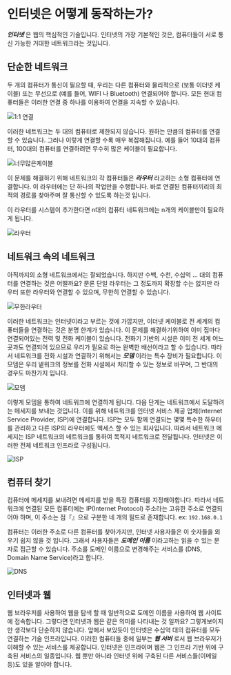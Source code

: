 

# 인터넷은 어떻게 동작하는가?

***인터넷*** 은 웹의 핵심적인 기술입니다. 인터넷의 가장 기본적인 것은, 컴퓨터들이 서로 통신 가능한 거대한 네트워크라는 것입니다.


## 단순한 네트워크
두 개의 컴퓨터가 통신이 필요할 때, 우리는 다른 컴퓨터와 물리적으로 (보통 이더넷 케이블) 또는 무선으로 (예를 들어, WIFI 나 Bluetooth) 연결되어야 합니다. 모든 현대 컴퓨터들은 이러한 연결 중 하나를 이용하여 연결을 지속할 수 있습니다.

![1:1 연결](https://developer.mozilla.org/en-US/docs/Learn/Common_questions/How_does_the_Internet_work/internet-schema-1.png)

이러한 네트워크는 두 대의 컴퓨터로 제한되지 않습니다. 원하는 만큼의 컴퓨터를 연결할 수 있습니다. 그러나 이렇게 연결할 수록 매우 복잡해집니다. 예를 들어 10대의 컴퓨터, 100대의 컴퓨터를 연결하려면 무수히 많은 케이블이 필요합니다.

![너무많은케이블](https://developer.mozilla.org/en-US/docs/Learn/Common_questions/How_does_the_Internet_work/internet-schema-2.png)

이 문제를 해결하기 위해 네트워크의 각 컴퓨터들은 ***라우터*** 라고하는 소형 컴퓨터에 연결합니다. 이 라우터에는 단 하나의 작업만을 수행합니다. 바로 연결된 컴퓨터끼리의 최적의 경로를 찾아주며 잘 통신할 수 있도록 하는것 입니다.

이 라우터를 시스템이 추가한다면 n대의 컴퓨터 네트워크에는 n개의 케이블만이 필요하게 됩니다.

![라우터](https://developer.mozilla.org/en-US/docs/Learn/Common_questions/How_does_the_Internet_work/internet-schema-3.png)

## 네트워크 속의 네트워크

아직까지의 소형 네트워크에서는 잘되었습니다. 하지만 수백, 수천, 수십억 ... 대의 컴퓨터를 연결하는 것은 어떨까요? 문론 단일 라우터는 그 정도까지 확장할 수는 없지만 라우터 또한 라우터와 연결할 수 있으며, 무한히 연결할 수 있습니다.

![무한라우터](https://developer.mozilla.org/en-US/docs/Learn/Common_questions/How_does_the_Internet_work/internet-schema-5.png)

이러한 네트워크는 인터넷이라고 부르는 것에 가깝지만, 이더넷 케이블로 전 세계의 컴퓨터들을 연결하는 것은 분명 한계가 있습니다. 이 문제를 해결하기위하여 이미 집마다 연결되어있는 전력 및 전화 케이블이 있습니다. 전화기 기반의 시설은 이미 전 세계 어느 곳과도 연결되어 있으므로 우리가 필요로 하는 완벽한 배선이라고 할 수 있습니다. 따라서 네트워크를 전화 시설과 연결하기 위해서는 ***모뎀*** 이라는 특수 장비가 필요합니다. 이 모뎀은 우리 넽워크의 정보를 전화 시설에서 처리할 수 있는 정보로 바꾸며, 그 반대의 경우도 마찬가지 입니다.

![모뎀](https://developer.mozilla.org/en-US/docs/Learn/Common_questions/How_does_the_Internet_work/internet-schema-6.png)

이렇게 모뎀을 통하여 네트워크에 연결하게 됩니다. 다음 단게는 네트워크에서 도달하려는 메세지를 보내는 것입니다. 이를 위해 네트워크를 인터넷 서비스 제공 업체(Internet Service Provider, ISP)에 연결합니다. ISP는 모두 함께 연결되는 몇몇 특수한 하우터를 관리하고 다른 ISP의 라우터에도 엑세스 할 수 있는 회사입니다. 따라서 네트워크 메세지는 ISP 네트워크의 네트워크를 통하여 목적지 네트워크로 전달됩니다. 인터넷은 이러한 전체 네트워크 인프라로 구성됩니다.

![ISP](https://developer.mozilla.org/en-US/docs/Learn/Common_questions/How_does_the_Internet_work/internet-schema-7.png)

## 컴퓨터 찾기


컴퓨터에 메세지를 보내려면 메세지를 받을 특정 컴퓨터를 지정해야합니다. 따라서 네트워크에 연결된 모든 컴퓨터에는 IP(Internet Protocol) 주소라는 고유한 주소로 연결되어야 하며, 이 주소는 점『』으로 구분한 네 개의 필드로 존재합니다. ex: ```192.168.0.1```

컴퓨터는 이러한 주소로 다른 컴퓨터를 찾아가지만, 인터넷 사용자들은 이 숫자들을 외우기 쉽지 않을 것 입니다. 그래서 사용자들은 ***도메인 이름*** 이라고하는 읽을 수 있는 문자로 접근할 수 있습니다. 주소를 도메인 이름으로 변경해주는 서비스를 (DNS, Domain Name Service)라고 합니다.

![DNS](https://developer.mozilla.org/en-US/docs/Learn/Common_questions/How_does_the_Internet_work/dns-ip.png)

## 인터넷과 웹


웹 브라우저를 사용하여 웹을 탐색 할 때 일반적으로 도메인 이름을 사용하여 웹 사이트에 접속합니다. 그렇다면 인터넷과 웹은 같은 의미를 나타내는 것 일까요? 그렇게보이지만 생각보다 단순하지 않습니다. 앞에서 보았듯이 인터넷은 수십억 대의 컴퓨터를 모두 연결하는 기술 인프라입니다. 이러한 컴퓨터들 중에 일부는 ***웹 서버*** 로서 웹 브라우저가 이해할 수 있는 서비스를 제공합니다. 인터넷은 인프라이며 웹은 그 인프라 기반 위에 구축된 서비스의 일종입니다. 웹 뿐만 아니라 인터넷 위에 구축된 다른 서비스들(이메일 등)도 있을 알아야 합니다.



